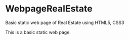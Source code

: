 # WebpageRealEstate
Basic static web page of Real Estate using HTML5, CSS3

This is a basic static web page.
